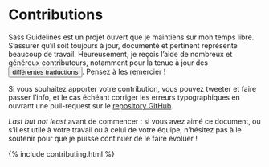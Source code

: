 
# Contributions

Sass Guidelines est un projet ouvert que je maintiens sur mon temps libre. S’assurer qu’il soit toujours à jour, documenté et pertinent représente beaucoup de travail. Heureusement, je reçois l’aide de nombreux et généreux contributeurs, notamment pour la tenue à jour des <button type="button" data-modal-show="options-panel" class="link-like">différentes traductions</button>. Pensez à les remercier !

Si vous souhaitez apporter votre contribution, vous pouvez tweeter et faire passer l’info, et le cas échéant corriger les erreurs typographiques en ouvrant une pull-request sur le [repository GitHub](https://github.com/HugoGiraudel/sass-guidelines).

*Last but not least* avant de commencer : si vous avez aimé ce document, ou s’il est utile à votre travail ou à celui de votre équipe, n’hésitez pas à le soutenir pour que je puisse continuer de le faire évoluer&nbsp;!

{% include contributing.html %}
